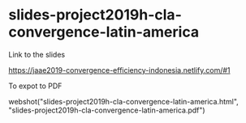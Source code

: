# slides-project2019h-cla-convergence-latin-america

Link to the slides

<https://jaae2019-convergence-efficiency-indonesia.netlify.com/#1>


To expot to PDF

webshot("slides-project2019h-cla-convergence-latin-america.html", "slides-project2019h-cla-convergence-latin-america.pdf")

